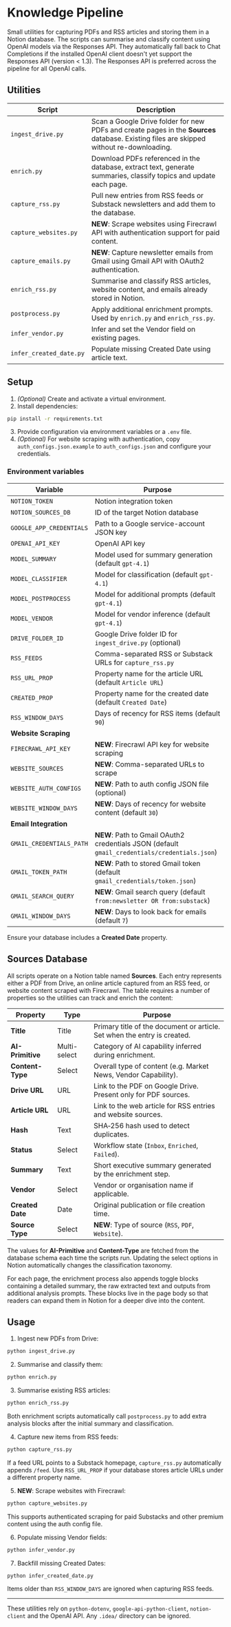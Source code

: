 # Knowledge Pipeline

Small utilities for capturing PDFs and RSS articles and storing them in a Notion database. The scripts can summarise and classify content using OpenAI models via the Responses API.
They automatically fall back to Chat Completions if the installed OpenAI client
doesn't yet support the Responses API (version < 1.3).
The Responses API is preferred across the pipeline for all OpenAI calls.

## Utilities

| Script | Description |
|--------|-------------|
| `ingest_drive.py` | Scan a Google Drive folder for new PDFs and create pages in the **Sources** database. Existing files are skipped without re-downloading. |
| `enrich.py` | Download PDFs referenced in the database, extract text, generate summaries, classify topics and update each page. |
| `capture_rss.py` | Pull new entries from RSS feeds or Substack newsletters and add them to the database. |
| `capture_websites.py` | **NEW**: Scrape websites using Firecrawl API with authentication support for paid content. |
| `capture_emails.py` | **NEW**: Capture newsletter emails from Gmail using Gmail API with OAuth2 authentication. |
| `enrich_rss.py` | Summarise and classify RSS articles, website content, and emails already stored in Notion. |
| `postprocess.py` | Apply additional enrichment prompts. Used by `enrich.py` and `enrich_rss.py`. |
| `infer_vendor.py` | Infer and set the Vendor field on existing pages. |
| `infer_created_date.py` | Populate missing Created Date using article text. |

## Setup

1. *(Optional)* Create and activate a virtual environment.
2. Install dependencies:

```bash
pip install -r requirements.txt
```

3. Provide configuration via environment variables or a `.env` file.
4. *(Optional)* For website scraping with authentication, copy `auth_configs.json.example` to `auth_configs.json` and configure your credentials.

### Environment variables

| Variable | Purpose |
|----------|---------|
| `NOTION_TOKEN` | Notion integration token |
| `NOTION_SOURCES_DB` | ID of the target Notion database |
| `GOOGLE_APP_CREDENTIALS` | Path to a Google service-account JSON key |
| `OPENAI_API_KEY` | OpenAI API key |
| `MODEL_SUMMARY` | Model used for summary generation (default `gpt-4.1`) |
| `MODEL_CLASSIFIER` | Model for classification (default `gpt-4.1`) |
| `MODEL_POSTPROCESS` | Model for additional prompts (default `gpt-4.1`) |
| `MODEL_VENDOR` | Model for vendor inference (default `gpt-4.1`) |
| `DRIVE_FOLDER_ID` | Google Drive folder ID for `ingest_drive.py` (optional) |
| `RSS_FEEDS` | Comma-separated RSS or Substack URLs for `capture_rss.py` |
| `RSS_URL_PROP` | Property name for the article URL (default `Article URL`) |
| `CREATED_PROP` | Property name for the created date (default `Created Date`) |
| `RSS_WINDOW_DAYS` | Days of recency for RSS items (default `90`) |
| **Website Scraping** | |
| `FIRECRAWL_API_KEY` | **NEW**: Firecrawl API key for website scraping |
| `WEBSITE_SOURCES` | **NEW**: Comma-separated URLs to scrape |
| `WEBSITE_AUTH_CONFIGS` | **NEW**: Path to auth config JSON file (optional) |
| `WEBSITE_WINDOW_DAYS` | **NEW**: Days of recency for website content (default `30`) |
| **Email Integration** | |
| `GMAIL_CREDENTIALS_PATH` | **NEW**: Path to Gmail OAuth2 credentials JSON (default `gmail_credentials/credentials.json`) |
| `GMAIL_TOKEN_PATH` | **NEW**: Path to stored Gmail token (default `gmail_credentials/token.json`) |
| `GMAIL_SEARCH_QUERY` | **NEW**: Gmail search query (default `from:newsletter OR from:substack`) |
| `GMAIL_WINDOW_DAYS` | **NEW**: Days to look back for emails (default `7`) |

Ensure your database includes a **Created Date** property.

## Sources Database

All scripts operate on a Notion table named **Sources**. Each entry
represents either a PDF from Drive, an online article captured from an RSS
feed, or website content scraped with Firecrawl. The table requires a number of properties so the utilities can track and
enrich the content:

| Property | Type | Purpose |
|----------|------|---------|
| **Title** | Title | Primary title of the document or article. Set when the entry is created. |
| **AI-Primitive** | Multi-select | Category of AI capability inferred during enrichment. |
| **Content-Type** | Select | Overall type of content (e.g. Market News, Vendor Capability). |
| **Drive URL** | URL | Link to the PDF on Google Drive. Present only for PDF sources. |
| **Article URL** | URL | Link to the web article for RSS entries and website sources. |
| **Hash** | Text | SHA‑256 hash used to detect duplicates. |
| **Status** | Select | Workflow state (`Inbox`, `Enriched`, `Failed`). |
| **Summary** | Text | Short executive summary generated by the enrichment step. |
| **Vendor** | Select | Vendor or organisation name if applicable. |
| **Created Date** | Date | Original publication or file creation time. |
| **Source Type** | Select | **NEW**: Type of source (`RSS`, `PDF`, `Website`). |

The values for **AI-Primitive** and **Content-Type** are fetched from the
database schema each time the scripts run. Updating the select options in
Notion automatically changes the classification taxonomy.

For each page, the enrichment process also appends toggle blocks containing a
detailed summary, the raw extracted text and outputs from additional analysis
prompts. These blocks live in the page body so that readers can expand them in
Notion for a deeper dive into the content.

## Usage

1. Ingest new PDFs from Drive:

```bash
python ingest_drive.py
```

2. Summarise and classify them:

```bash
python enrich.py
```

3. Summarise existing RSS articles:

```bash
python enrich_rss.py
```

Both enrichment scripts automatically call `postprocess.py` to add extra
analysis blocks after the initial summary and classification.

4. Capture new items from RSS feeds:

```bash
python capture_rss.py
```

If a feed URL points to a Substack homepage, `capture_rss.py` automatically appends `/feed`. Use `RSS_URL_PROP` if your database stores article URLs under a different property name.

5. **NEW**: Scrape websites with Firecrawl:

```bash
python capture_websites.py
```

This supports authenticated scraping for paid Substacks and other premium content using the auth config file.

6. Populate missing Vendor fields:

```bash
python infer_vendor.py
```

7. Backfill missing Created Dates:

```bash
python infer_created_date.py
```

Items older than `RSS_WINDOW_DAYS` are ignored when capturing RSS feeds.

---

These utilities rely on `python-dotenv`, `google-api-python-client`, `notion-client` and the OpenAI API. Any `.idea/` directory can be ignored.
